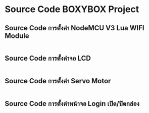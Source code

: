 # Source Code BOXYBOX Project

## Source Code การตั้งค่า NodeMCU V3 Lua WIFI Module
````

````

## Source Code การตั้งค่าจอ LCD
````

````

## Source Code การตั้งค่า Servo Motor
````

````

## Source Code การตั้งค่าหน้าจอ Login เปิด/ปิดกล่อง
````

````
